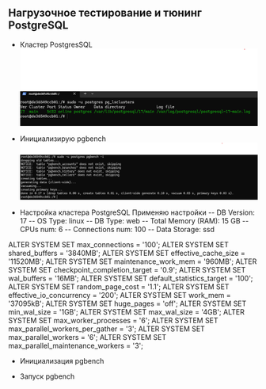 ## Нагрузочное тестирование и тюнинг PostgreSQL  
- Кластер PostgresSQL
  ![](https://raw.githubusercontent.com/vrartem/Postgre-DBA-2025-07/refs/heads/main/Load%20testing%20PostgreSQL/5.1.png)

- Инициализирую pgbench
  ![](https://raw.githubusercontent.com/vrartem/Postgre-DBA-2025-07/refs/heads/main/Load%20testing%20PostgreSQL/5.2.png)  

- Настройка кластера PostgreSQL
Применяю настройки
-- DB Version: 17
-- OS Type: linux
-- DB Type: web
-- Total Memory (RAM): 15 GB
-- CPUs num: 6
-- Connections num: 100
-- Data Storage: ssd

ALTER SYSTEM SET
 max_connections = '100';
ALTER SYSTEM SET
 shared_buffers = '3840MB';
ALTER SYSTEM SET
 effective_cache_size = '11520MB';
ALTER SYSTEM SET
 maintenance_work_mem = '960MB';
ALTER SYSTEM SET
 checkpoint_completion_target = '0.9';
ALTER SYSTEM SET
 wal_buffers = '16MB';
ALTER SYSTEM SET
 default_statistics_target = '100';
ALTER SYSTEM SET
 random_page_cost = '1.1';
ALTER SYSTEM SET
 effective_io_concurrency = '200';
ALTER SYSTEM SET
 work_mem = '37095kB';
ALTER SYSTEM SET
 huge_pages = 'off';
ALTER SYSTEM SET
 min_wal_size = '1GB';
ALTER SYSTEM SET
 max_wal_size = '4GB';
ALTER SYSTEM SET
 max_worker_processes = '6';
ALTER SYSTEM SET
 max_parallel_workers_per_gather = '3';
ALTER SYSTEM SET
 max_parallel_workers = '6';
ALTER SYSTEM SET
 max_parallel_maintenance_workers = '3';

- Инициализация pgbench

- Запуск pgbench

